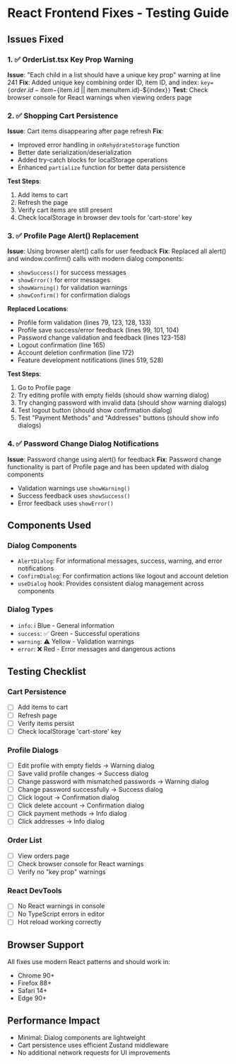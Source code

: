 # React Frontend Fixes - Testing Guide

## Issues Fixed

### 1. ✅ OrderList.tsx Key Prop Warning
**Issue**: "Each child in a list should have a unique key prop" warning at line 241
**Fix**: Added unique key combining order ID, item ID, and index: `key={`${order.id}-item-${item.id || item.menuItem.id}-${index}`}`
**Test**: Check browser console for React warnings when viewing orders page

### 2. ✅ Shopping Cart Persistence 
**Issue**: Cart items disappearing after page refresh
**Fix**: 
- Improved error handling in `onRehydrateStorage` function
- Better date serialization/deserialization 
- Added try-catch blocks for localStorage operations
- Enhanced `partialize` function for better data persistence

**Test Steps**:
1. Add items to cart
2. Refresh the page
3. Verify cart items are still present
4. Check localStorage in browser dev tools for 'cart-store' key

### 3. ✅ Profile Page Alert() Replacement
**Issue**: Using browser alert() calls for user feedback
**Fix**: Replaced all alert() and window.confirm() calls with modern dialog components:
- `showSuccess()` for success messages
- `showError()` for error messages  
- `showWarning()` for validation warnings
- `showConfirm()` for confirmation dialogs

**Replaced Locations**:
- Profile form validation (lines 79, 123, 128, 133)
- Profile save success/error feedback (lines 99, 101, 104)
- Password change validation and feedback (lines 123-158)
- Logout confirmation (line 165)
- Account deletion confirmation (line 172)
- Feature development notifications (lines 519, 528)

**Test Steps**:
1. Go to Profile page
2. Try editing profile with empty fields (should show warning dialog)
3. Try changing password with invalid data (should show warning dialogs)
4. Test logout button (should show confirmation dialog)
5. Test "Payment Methods" and "Addresses" buttons (should show info dialogs)

### 4. ✅ Password Change Dialog Notifications
**Issue**: Password change using alert() for feedback
**Fix**: Password change functionality is part of Profile page and has been updated with dialog components
- Validation warnings use `showWarning()`
- Success feedback uses `showSuccess()`
- Error feedback uses `showError()`

## Components Used

### Dialog Components
- `AlertDialog`: For informational messages, success, warning, and error notifications
- `ConfirmDialog`: For confirmation actions like logout and account deletion
- `useDialog` hook: Provides consistent dialog management across components

### Dialog Types
- `info`: ℹ️ Blue - General information
- `success`: ✅ Green - Successful operations  
- `warning`: ⚠️ Yellow - Validation warnings
- `error`: ❌ Red - Error messages and dangerous actions

## Testing Checklist

### Cart Persistence
- [ ] Add items to cart
- [ ] Refresh page
- [ ] Verify items persist
- [ ] Check localStorage 'cart-store' key

### Profile Dialogs  
- [ ] Edit profile with empty fields → Warning dialog
- [ ] Save valid profile changes → Success dialog
- [ ] Change password with mismatched passwords → Warning dialog
- [ ] Change password successfully → Success dialog
- [ ] Click logout → Confirmation dialog
- [ ] Click delete account → Confirmation dialog
- [ ] Click payment methods → Info dialog
- [ ] Click addresses → Info dialog

### Order List
- [ ] View orders page
- [ ] Check browser console for React warnings
- [ ] Verify no "key prop" warnings

### React DevTools
- [ ] No React warnings in console
- [ ] No TypeScript errors in editor
- [ ] Hot reload working correctly

## Browser Support
All fixes use modern React patterns and should work in:
- Chrome 90+
- Firefox 88+
- Safari 14+
- Edge 90+

## Performance Impact
- Minimal: Dialog components are lightweight
- Cart persistence uses efficient Zustand middleware
- No additional network requests for UI improvements